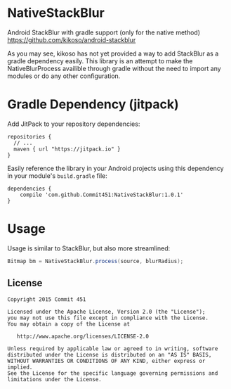 # NativeStackBlur
Android StackBlur with gradle support (only for the native method) https://github.com/kikoso/android-stackblur

As you may see, kikoso has not yet provided a way to add StackBlur as a gradle dependency easily. This library is an attempt to make the NativeBlurProcess availible through gradle without the need to import any modules or do any other configuration.

# Gradle Dependency (jitpack)

Add JitPack to your repository dependencies:
```Gradle
repositories {
  // ...
  maven { url "https://jitpack.io" }
}
```
Easily reference the library in your Android projects using this dependency in your module's `build.gradle` file:

```Gradle
dependencies {
    compile 'com.github.Commit451:NativeStackBlur:1.0.1'
}
```

# Usage
Usage is similar to StackBlur, but also more streamlined:

```java
Bitmap bm = NativeStackBlur.process(source, blurRadius);
```

License
--------

    Copyright 2015 Commit 451

    Licensed under the Apache License, Version 2.0 (the "License");
    you may not use this file except in compliance with the License.
    You may obtain a copy of the License at

       http://www.apache.org/licenses/LICENSE-2.0

    Unless required by applicable law or agreed to in writing, software
    distributed under the License is distributed on an "AS IS" BASIS,
    WITHOUT WARRANTIES OR CONDITIONS OF ANY KIND, either express or implied.
    See the License for the specific language governing permissions and
    limitations under the License.
